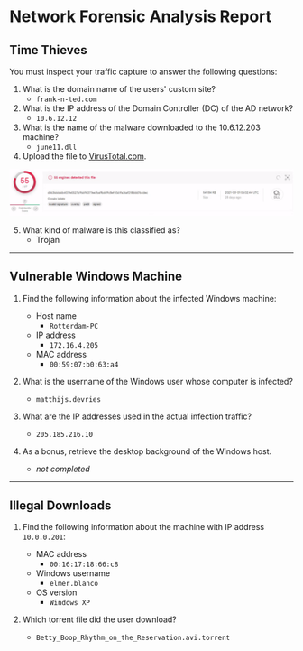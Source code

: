 # Network Forensic Analysis Report

## Time Thieves 
You must inspect your traffic capture to answer the following questions:

1. What is the domain name of the users' custom site?
    - `frank-n-ted.com` 
2. What is the IP address of the Domain Controller (DC) of the AD network?
    - `10.6.12.12` 
3. What is the name of the malware downloaded to the 10.6.12.203 machine?
    - `june11.dll`
4. Upload the file to [VirusTotal.com](https://www.virustotal.com/gui/). 

![june11.dll](screenshots/24-june11_virustotal.png)

5. What kind of malware is this classified as?
    - Trojan

---

## Vulnerable Windows Machine

1. Find the following information about the infected Windows machine:
    - Host name
        - `Rotterdam-PC`
    - IP address
        - `172.16.4.205`
    - MAC address
        - `00:59:07:b0:63:a4`
    
2. What is the username of the Windows user whose computer is infected?
    - `matthijs.devries`
3. What are the IP addresses used in the actual infection traffic?
    - `205.185.216.10`
4. As a bonus, retrieve the desktop background of the Windows host.
    - *not completed*  

---

## Illegal Downloads

1. Find the following information about the machine with IP address `10.0.0.201`:
    - MAC address
        - `00:16:17:18:66:c8`
    - Windows username
        - `elmer.blanco`
    - OS version
        - `Windows XP`

2. Which torrent file did the user download?
    - `Betty_Boop_Rhythm_on_the_Reservation.avi.torrent`

